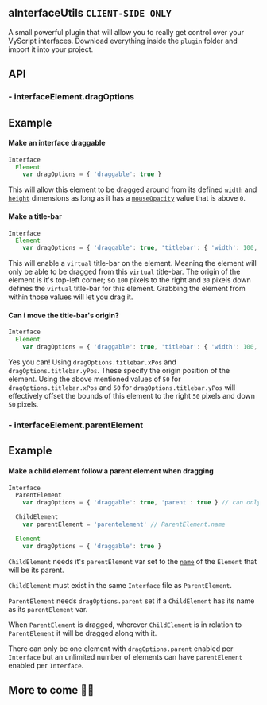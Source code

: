 ## aInterfaceUtils  `CLIENT-SIDE ONLY`  

A small powerful plugin  that will allow you to really get control over your VyScript interfaces.
Download everything inside the `plugin` folder and import it into your project.

## API  
  
### - interfaceElement.dragOptions

## Example  
#### Make an interface draggable
```ts
Interface
  Element
    var dragOptions = { 'draggable': true }
```
This will allow this element to be dragged around from its defined [`width`](https://www.vylocity.com/resources/docs/Diob/width.html) and [`height`](https://www.vylocity.com/resources/docs/Diob/height.html) dimensions as long as it has a [`mouseOpacity`](https://www.vylocity.com/resources/docs/Diob/mouseOpacity.html) value that is above `0`.

#### Make a title-bar 
```ts
Interface
  Element
    var dragOptions = { 'draggable': true, 'titlebar': { 'width': 100, 'height': 30 } }
```

This will enable a `virtual` title-bar on the element. Meaning the element will only be able to be dragged from this `virtual` title-bar. The origin of the element is it's top-left corner; so `100` pixels to the right and `30` pixels down defines the `virtual` title-bar for this element. Grabbing the element from within those values will let you drag it.

#### Can i move the title-bar's origin?  

```ts
Interface
  Element
    var dragOptions = { 'draggable': true, 'titlebar': { 'width': 100, 'height': 30, 'xPos': 50, 'yPos': 50 } }
```

Yes you can! Using `dragOptions.titlebar.xPos` and `dragOptions.titlebar.yPos`. These specify the origin position of the element. Using the above mentioned values of `50` for `dragOptions.titlebar.xPos` and `50` for `dragOptions.titlebar.yPos` will effectively offset the bounds of this element to the right `50` pixels and down `50` pixels.

### - interfaceElement.parentElement  
## Example  
#### Make a child element follow a parent element when dragging
```ts
Interface
  ParentElement
    var dragOptions = { 'draggable': true, 'parent': true } // can only be one per Interface

  ChildElement
    var parentElement = 'parentelement' // ParentElement.name

  Element
    var dragOptions = { 'draggable': true }
  ```
  `ChildElement` needs it's `parentElement` var set to the [`name`](https://www.vylocity.com/resources/docs/Diob/name.html) of the `Element` that will be its parent.  

  `ChildElement` must exist in the same `Interface` file as `ParentElement`.  

  `ParentElement` needs `dragOptions.parent` set if a `ChildElement` has its name as its `parentElement` var.  

  When `ParentElement` is dragged, wherever `ChildElement` is in relation to `ParentElement` it will be dragged along with it.   

  There can only be one element with `dragOptions.parent` enabled per `Interface` but an unlimited number of elements can have `parentElement` enabled per `Interface`.

## More to come 🚧🚧  
